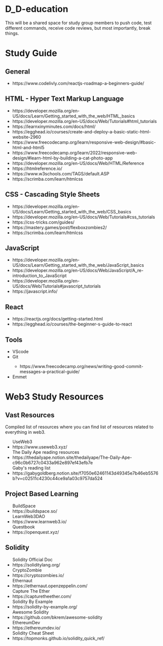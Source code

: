# D_D-education
This will be a shared space for study group members to push code, test different commands, receive code reviews, but most importantly, break things. 

# Study Guide

## General
<ul>
    <li>https://www.codelivly.com/reactjs-roadmap-a-beginners-guide/</li>
</ul>

## HTML - Hyper Text Markup Language
<ul>
    <li>https://developer.mozilla.org/en-US/docs/Learn/Getting_started_with_the_web/HTML_basics</li>
    <li>https://developer.mozilla.org/en-US/docs/Web/Tutorials#html_tutorials</li>
    <li>https://learnxinyminutes.com/docs/html/</li>
    <li>https://egghead.io/courses/create-and-deploy-a-basic-static-html-website-2960</li>
    <li>https://www.freecodecamp.org/learn/responsive-web-design/#basic-html-and-html5</li>
    <li>https://www.freecodecamp.org/learn/2022/responsive-web-design/#learn-html-by-building-a-cat-photo-app</li>
    <li>https://developer.mozilla.org/en-US/docs/Web/HTML/Reference</li>
    <li>https://htmlreference.io/</li>
    <li>https://www.w3schools.com/TAGS/default.ASP</li>
    <li>https://scrimba.com/learn/htmlcss</li>
</ul>

## CSS - Cascading Style Sheets
<ul>
	<li>https://developer.mozilla.org/en-US/docs/Learn/Getting_started_with_the_web/CSS_basics</li>
	<li>https://developer.mozilla.org/en-US/docs/Web/Tutorials#css_tutorials</li>
	<li>https://css-tricks.com/guides/</li>
	<li>https://mastery.games/post/flexboxzombies2/</li>
	<li>https://scrimba.com/learn/htmlcss</li>
</ul>

## JavaScript
<ul>
    <li>https://developer.mozilla.org/en-US/docs/Learn/Getting_started_with_the_web/JavaScript_basics</li>
    <li>https://developer.mozilla.org/en-US/docs/Web/JavaScript/A_re-introduction_to_JavaScript</li>
    <li>https://developer.mozilla.org/en-US/docs/Web/Tutorials#javascript_tutorials</li>
    <li>https://javascript.info/</li>
</ul>

## React
<ul>
    <li>https://reactjs.org/docs/getting-started.html</li>
    <li>https://egghead.io/courses/the-beginner-s-guide-to-react</li>
</ul>

## Tools
<ul>
    <li>VScode</li>
    <li>Git</li>
        <ul>
            <li>https://www.freecodecamp.org/news/writing-good-commit-messages-a-practical-guide/</li>
        </ul>
    <li>Emmet</li>
</ul>

# Web3 Study Resources

## Vast Resources

Compiled list of resources where you can find list of resources related to everything in web3.

<ul>
	UseWeb3 <li>https://www.useweb3.xyz/</li>
	The Daily Ape reading resources <li>https://thedailyape.notion.site/thedailyape/The-Daily-Ape-c96c0b6727c0433a962e897ef43efb7e</li>
	Gaby's reading list <li>https://gabygoldberg.notion.site/f7050e62461143d49345e7b46eb5576b?v=c02511c4230c44ce9a1a03c9757da524</li>
</ul>

## Project Based Learning
<ul>
	BuildSpace <li>https://buildspace.so/</li>
	LearnWeb3DAO <li>https://www.learnweb3.io/</li>
	Questbook <li>https://openquest.xyz/</li>
</ul>


## Solidity

<ul>
	Solidity Official Doc <li>https://soliditylang.org/</li>
	CryptoZombie<li>https://cryptozombies.io/</li>
	Ethernaut <li>https://ethernaut.openzeppelin.com/</li>
	Capture The Ether <li>https://capturetheether.com/</li>
	Solidity By Example <li>https://solidity-by-example.org/</li>
	Awesome Solidity <li>https://github.com/bkrem/awesome-solidity</li>
	EthereumDev <li>https://ethereumdev.io/</li>
	Solidity Cheat Sheet <li>https://topmonks.github.io/solidity_quick_ref/</li>
</ul>
